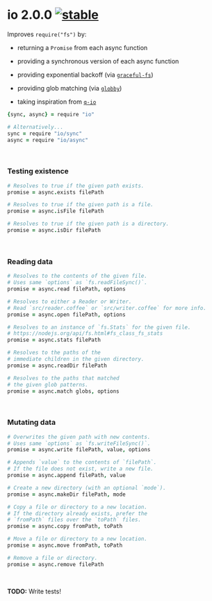 
# io 2.0.0 [![stable](http://badges.github.io/stability-badges/dist/stable.svg)](http://github.com/badges/stability-badges)

Improves `require("fs")` by:

- returning a `Promise` from each async function

- providing a synchronous version of each async function

- providing exponential backoff (via [`graceful-fs`](https://github.com/isaacs/node-graceful-fs))

- providing glob matching (via [`globby`](https:))

- taking inspiration from [`q-io`](https://github.com/kriskowal/q-io)

```coffee
{sync, async} = require "io"

# Alternatively...
sync = require "io/sync"
async = require "io/async"
```

&nbsp;

### Testing existence

```coffee
# Resolves to true if the given path exists.
promise = async.exists filePath

# Resolves to true if the given path is a file.
promise = async.isFile filePath

# Resolves to true if the given path is a directory.
promise = async.isDir filePath
```

&nbsp;

### Reading data

```coffee
# Resolves to the contents of the given file.
# Uses same `options` as `fs.readFileSync()`.
promise = async.read filePath, options

# Resolves to either a Reader or Writer.
# Read `src/reader.coffee` or `src/writer.coffee` for more info.
promise = async.open filePath, options

# Resolves to an instance of `fs.Stats` for the given file.
# https://nodejs.org/api/fs.html#fs_class_fs_stats
promise = async.stats filePath

# Resolves to the paths of the
# immediate children in the given directory.
promise = async.readDir filePath

# Resolves to the paths that matched
# the given glob patterns.
promise = async.match globs, options
```

&nbsp;

### Mutating data

```coffee
# Overwrites the given path with new contents.
# Uses same `options` as `fs.writeFileSync()`.
promise = async.write filePath, value, options

# Appends `value` to the contents of `filePath`.
# If the file does not exist, write a new file.
promise = async.append filePath, value

# Create a new directory (with an optional `mode`).
promise = async.makeDir filePath, mode

# Copy a file or directory to a new location.
# If the directory already exists, prefer the
# `fromPath` files over the `toPath` files.
promise = async.copy fromPath, toPath

# Move a file or directory to a new location.
promise = async.move fromPath, toPath

# Remove a file or directory.
promise = async.remove filePath
```

&nbsp;

**TODO:** Write tests!
